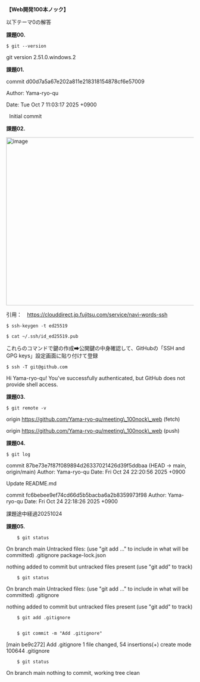 **【Web開発100本ノック】**



以下テーマ0の解答




**課題00.**

    $ git --version

git version 2.51.0.windows.2



**課題01.**

commit d00d7a5a67e202a811e218318154878cf6e57009

Author: Yama-ryo-qu

Date:   Tue Oct 7 11:03:17 2025 +0900



    Initial commit



**課題02.**

<img width="675" height="450" alt="image" src="https://github.com/user-attachments/assets/6baa8e88-5ef3-43a9-9fb3-3cbb7950bacb" />

引用：　https://clouddirect.jp.fujitsu.com/service/navi-words-ssh




    $ ssh-keygen -t ed25519

    $ cat ~/.ssh/id_ed25519.pub

これらのコマンドで鍵の作成➡公開鍵の中身確認して、GitHubの「SSH and GPG keys」設定画面に貼り付けて登録

    


    $ ssh -T git@github.com

Hi Yama-ryo-qu! You've successfully authenticated, but GitHub does not provide shell access.



**課題03.**

    $ git remote -v

origin  https://github.com/Yama-ryo-qu/meeting\_100nock\_web (fetch)

origin  https://github.com/Yama-ryo-qu/meeting\_100nock\_web (push)


**課題04.**

    $ git log
    
commit 87be73e7f87f089894d26337021426d39f5ddbaa (HEAD -> main, origin/main)
Author: Yama-ryo-qu
Date:   Fri Oct 24 22:20:56 2025 +0900

Update README.md

commit fc6bebee9ef74cd66d5b5bacba6a2b8359973f98
Author: Yama-ryo-qu
Date:   Fri Oct 24 22:18:26 2025 +0900

課題途中経過20251024


**課題05.**

        $ git status

On branch main
Untracked files:
  (use "git add <file>..." to include in what will be committed)
        .gitignore
        package-lock.json

nothing added to commit but untracked files present (use "git add" to track)


        $ git status

On branch main
Untracked files:
  (use "git add <file>..." to include in what will be committed)
        .gitignore

nothing added to commit but untracked files present (use "git add" to track)

 
        $ git add .gitignore

 
        $ git commit -m "Add .gitignore"

[main be9c272] Add .gitignore
 1 file changed, 54 insertions(+)
 create mode 100644 .gitignore

 
        $ git status

On branch main
nothing to commit, working tree clean





